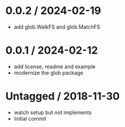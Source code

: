 # 0.0.2 / 2024-02-19

- add glob.WalkFS and glob.MatchFS

# 0.0.1 / 2024-02-12

- add license, readme and example
- modernize the glob package

# Untagged / 2018-11-30

- watch setup but not implements
- Initial commit
